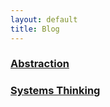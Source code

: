 ```yaml
---
layout: default
title: Blog
---
```

### [Abstraction](\blog\abstraction)
### [Systems Thinking](\blog\systems-thinking)
